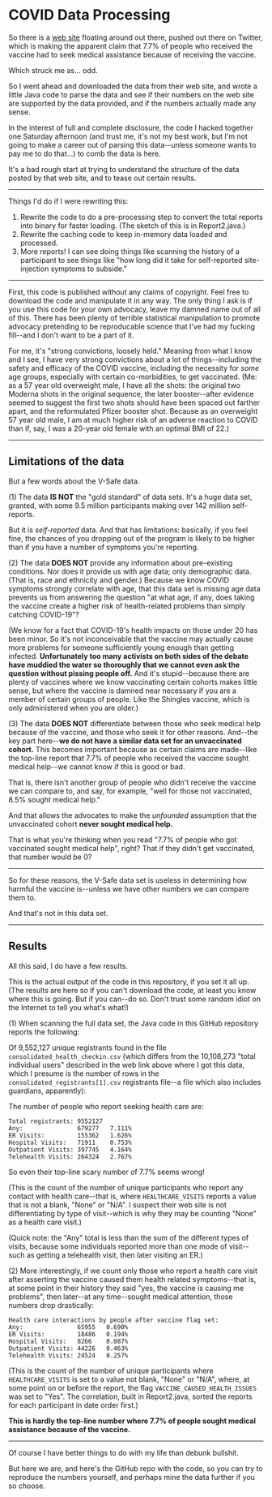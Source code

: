 # COVID Data Processing

So there is a [web site](https://icandecide.org/v-safe-data) floating around out there, pushed out there on Twitter, which is making the apparent claim that 7.7% of people who received the vaccine had to seek medical assistance because of receiving the vaccine.

Which struck me as... odd.

So I went ahead and downloaded the data from their web site, and wrote a little Java code to parse the data and see if their numbers on the web site are supported by the data provided, and if the numbers actually made any sense.

In the interest of full and complete disclosure, the code I hacked together one Saturday afternoon (and trust me, it's not my best work, but I'm not going to make a career out of parsing this data--unless someone wants to pay me to do that...) to comb the data is here.

It's a bad rough start at trying to understand the structure of the data posted by that web site, and to tease out certain results.

----

Things I'd do if I were rewriting this:

1. Rewrite the code to do a pre-processing step to convert the total reports into binary for faster loading. (The sketch of this is in Report2.java.)
2. Rewrite the caching code to keep in-memory data loaded and processed.
3. More reports! I can see doing things like scanning the history of a participant to see things like "how long did it take for self-reported site-injection symptoms to subside."

----

First, this code is published without any claims of copyright. Feel free to download the code and manipulate it in any way. The only thing I ask is if you use this code for your own advocacy, leave my damned name out of all of this. There has been plenty of terrible statistical manipulation to promote advocacy pretending to be reproducable science that I've had my fucking fill--and I don't want to be a part of it.

For me, it's "strong convictions, loosely held." Meaning from what I know and I see, I have very strong convictions about a lot of things--including the safety and efficacy of the COVID vaccine, including the necessity for *some* age groups, especially with certain co-morbidities, to get vaccinated. (Me: as a 57 year old overweight male, I have all the shots: the original two Moderna shots in the original sequence, the later booster--after evidence seemed to suggest the first two shots should have been spaced out farther apart, and the reformulated Pfizer booster shot. Because as an overweight 57 year old male, I am at much higher risk of an adverse reaction to COVID than if, say, I was a 20-year old female with an optimal BMI of 22.)

----

## Limitations of the data

But a few words about the V-Safe data.

(1) The data **IS NOT** the "gold standard" of data sets. It's a huge data set, granted, with some 9.5 million participants making over 142 million self-reports.

But it is *self-reported* data. And that has limitations: basically, if you feel fine, the chances of you dropping out of the program is likely to be higher than if you have a number of symptoms you're reporting.

(2) The data **DOES NOT** provide any information about pre-existing conditions. Nor does it provide us with age data; only demographic data. (That is, race and ethnicity and gender.) Because we know COVID symptoms strongly correlate with age, that this data set is missing age data prevents us from answering the question "at what age, if any, does taking the vaccine create a higher risk of health-related problems than simply catching COVID-19"?

(We know for a fact that COVID-19's health impacts on those under 20 has been minor. So it's not inconceivable that the vaccine may actually cause more problems for someone sufficiently young enough than getting infected. **Unfortunately too many activists on both sides of the debate have muddied the water so thoroughly that we cannot even ask the question without pissing people off.** And it's stupid--because there are plenty of vaccines where we know vaccinating certain cohorts makes little sense, but where the vaccine is damned near necessary if you are a member of certain groups of people. Like the Shingles vaccine, which is only administered when you are older.)

(3) The data **DOES NOT** differentiate between those who seek medical help because of the vaccine, and those who seek it for other reasons. And--the key part here--**we do not have a similar data set for an unvaccinated cohort.** This becomes important because as certain claims are made--like the top-line report that 7.7% of people who received the vaccine sought medical help--we cannot know if this is good or bad.

That is, there isn't another group of people who didn't receive the vaccine we can compare to, and say, for example, "well for those not vaccinated, 8.5% sought medical help."

And that allows the advocates to make the *unfounded* assumption that the unvaccinated cohort **never sought medical help.**

That is what you're thinking when you read "7.7% of people who got vaccinated sought medical help", right? That if they didn't get vaccinated, that number would be 0?

----

So for these reasons, the V-Safe data set is useless in determining how harmful the vaccine is--unless we have other numbers we can compare them to.

And that's not in this data set.

----

## Results

All this said, I do have a few results. 

This is the actual output of the code in this repository, if you set it all up. (The results are here so if you can't download the code, at least you know where this is going. But if you can--do so. Don't trust some random idiot on the Internet to tell you what's what!)

(1) When scanning the full data set, the Java code in this GitHub repository reports the following:

Of 9,552,127 unique registrants found in the file `consolidated_health_checkin.csv` (which differs from the 10,108,273 "total individual users" described in the web link above where I got this data, which I presume is the number of rows in the `consolidated_registrants[1].csv` registrants file--a file which also includes guardians, apparently):

The number of people who report seeking health care are:

    Total registrants: 9552127
    Any:               679277   7.111%
    ER Visits:         155362   1.626%
    Hospital Visits:   71911    0.753%
    Outpatient Visits: 397745   4.164%
    Telehealth Visits: 264324   2.767%

So even their top-line scary number of 7.7% seems wrong!

(This is the count of the number of unique participants who report any contact with health care--that is, where `HEALTHCARE_VISITS` reports a value that is not a blank, "None" or "N/A". I suspect their web site is not differentiating by type of visit--which is why they may be counting "None" as a health care visit.)

(Quick note: the "Any" total is less than the sum of the different types of visits, because some individuals reported more than one mode of visit--such as getting a telehealth visit, then later visiting an ER.)

(2) More interestingly, if we count only those who report a health care visit after asserting the vaccine caused them health related symptoms--that is, at some point in their history they said "yes, the vaccine is causing me problems", then later--at any time--sought medical attention, those numbers drop drastically:

    Health care interactions by people after vaccine flag set:
    Any:               65955   0.690%
    ER Visits:         18486   0.194%
    Hospital Visits:   8266    0.087%
    Outpatient Visits: 44226   0.463%
    Telehealth Visits: 24524   0.257%

(This is the count of the number of unique participants where `HEALTHCARE_VISITS` is set to a value not blank, "None" or "N/A", where, at some point on or before the report, the flag `VACCINE_CAUSED_HEALTH_ISSUES` was set to "Yes". The correlation, built in Report2.java, sorted the reports for each participant in date order first.)

**This is hardly the top-line number where 7.7% of people sought medical assistance because of the vaccine.**


----

Of course I have better things to do with my life than debunk bullshit.

But here we are, and here's the GitHub repo with the code, so you can try to reproduce the numbers yourself, and perhaps mine the data further if you so choose.